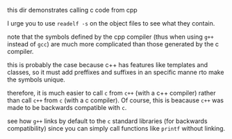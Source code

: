 this dir demonstrates calling c code from cpp

I urge you to use `readelf -s` on the object files to see what they contain.

note that the symbols defined by the cpp compiler (thus when using `g++` instead of `gcc`)
are much more complicated than those generated by the c compiler.

this is probably the case because c++ has features like templates and classes,
so it must add preffixes and suffixes in an specific manne rto make the symbols unique.

therefore, it is much easier to call `c` from `c++` (with a c++ compiler)
rather than call `c++` from `c` (with a c compiler). Of course, this is beacause
`c++` was made to be backwards compatible with `c`.

see how `g++` links by default to the `c` standard libraries (for backwards compatibility)
since you can simply call functions like `printf` without linking.
